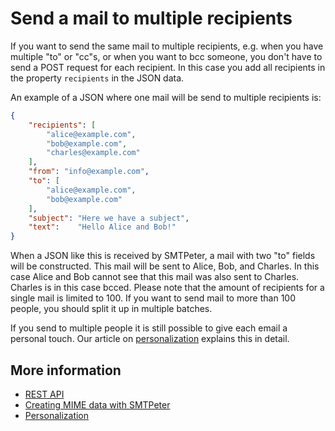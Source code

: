 # Send a mail to multiple recipients

If you want to send the same mail to multiple recipients, e.g. when you
have multiple "to" or "cc"s, or when you want to bcc someone, you don't
have to send a POST request for each recipient. In this case you add all
recipients in the property `recipients` in the JSON data.

An example of a JSON where one mail will be send to multiple recipients
is:

```json
{
    "recipients": [
        "alice@example.com",
        "bob@example.com",
        "charles@example.com"
    ],
    "from": "info@example.com",
    "to": [
        "alice@example.com",
        "bob@example.com"
    ],
    "subject": "Here we have a subject",
    "text":    "Hello Alice and Bob!"
}
```

When a JSON like this is received by SMTPeter, a mail with two "to" fields
will be constructed. This mail will be sent to Alice, Bob, and Charles. In
this case Alice and Bob cannot see that this mail was also sent to Charles.
Charles is in this case bcced. Please note that the amount of recipients for
a single mail is limited to 100. If you want to send mail to more than 100
people, you should split it up in multiple batches.

If you send to multiple people it is still possible to give each email a 
personal touch. Our article on [personalization](./rest-send-personalize) 
explains this in detail.

## More information 

* [REST API](./rest-api)
* [Creating MIME data with SMTPeter](./rest-send-json)
* [Personalization](./rest-send-personalize)
